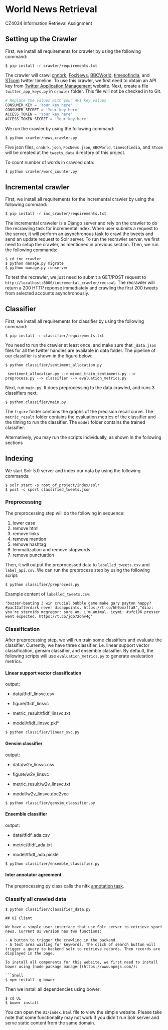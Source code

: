 # World News Retrieval

CZ4034 Information Retrieval Assignment

## Setting up the Crawler

First, we install all requirements for crawler by using the following command:

```Shell
$ pip install -r crawler/requirements.txt
```

The crawler will crawl [cnnbrk](https://twitter.com/cnnbrk), [FoxNews](https://twitter.com/FoxNews), [BBCWorld](https://twitter.com/BBCWorld), [timesofindia](https://twitter.com/timesofindia), and [STcom](https://twitter.com/STcom) twitter timeline. To use this crawler, we first need to obtain an API key from [Twitter Application Management](https://apps.twitter.com) website. Next, create a file `twitter_app_keys.py` in `crawler` folder. This file will not be checked in to Git.

```Python
# Replace the values with your API key values
CONSUMER_KEY = 'Your key here'
CONSUMER_SECRET = 'Your key here'
ACCESS_TOKEN = 'Your key here'
ACCESS_TOKEN_SECRET = 'Your key here'
```

We run the crawler by using the following command:

```Shell
$ python crawler/news_crawler.py
```

Five json files, `cnnbrk.json`, `FoxNews.json`, `BBCWorld`, `timesofindia`, and `STcom` will be created at the `tweets_data` directory of this project.

To count number of words in crawled data:

```Shell
$ python crawler/word_counter.py
```

## Incremental crawler

First, we install all requirements for the incremental crawler by using the following command:

```Shell
$ pip install -r inc_crawler/requirements.txt
```

The incremental craweler is a Django server and rely on the crawler to do the recrawling task for incremental index. When user submits a request to the server, it will perform an asynchronous task to crawl the tweets and send an update request to Solr server. To run the recrawler server, we first need to setup the crawler, as mentioned in previous section. Then, we run the following commands:

```Shell
$ cd inc_crawler
$ python manage.py migrate
$ python manage.py runserver
```

To test the recrawler, we just need to submit a GET/POST request to `http://localhost:8000/incremental_crawler/recrawl`. The recrawler will return a 200 HTTP reponse immediately and crawling the first 200 tweets from selected accounts asynchronously.



## Classifier

First, we install all requirements for classifier by using the following command:

```Shell
$ pip install -r classifier/requirements.txt
```

You need to run the crawler at least once, and make sure that `_data.json` files for all the twitter handles are available in data folder. The pipeline of our classifier is shown in the figure below:

``` Shell
$ python classifier/sentiment_allocation.py
```

```
 sentiment_allocation.py --> mixed_train_sentiments.py --> preprocess.py --> classifier --> evaluation_metrics.py
```


Next, run `main.py`. It does preprocessing to the data crawled, and runs 3 classifiers next.

```Shell
$ python classifier/main.py
```

The `figure` folder contains the graphs of the precision recall curve. The `metric_result` folder contains the evaluation metrics of the classifier and the timing to run the classifier. The `model` folder contains the trained classifier.

Alternatively, you may run the scripts individually, as shown in the following sections

## Indexing

We start Solr 5.0 server and index our data by using the following commands:

```Shell
$ solr start -s root_of_project/index/solr
$ post -c sport classified_tweets.json
```

### Preprocessing
The preprocessing step will do the following in sequence:

1. lower case
2. remove html
3. remove links
4. remove mention
5. remove hashtag
6. lemmatization and remove stopwords
7. remove punctuation

Then, it will output the preprocessed data to `labelled_tweets.csv` and `label_api.csv`. We can run the preprocess step by using the following script:

```Shell
$ python classifier/preprocess.py
```

Example content of `labelled_tweets.csv`:

```
"buzzer-beating 3 win crucial bubble game make gary payton happy? #pac12afterdark never disappoints. https://t.co/hh0omzffa8","diaz: you're steroids mcgregor: sure am. i'm animal. icymi: #ufc196 presser went expected. https://t.co/jqb72ohv4g"
```

### Classification
After preprocessing step, we will run train some classifiers and evaluate the classifier. Currently, we have three classifier, i.e. linear support vector classification, gensim classifier, and ensemble classifier. By default, the following scripts will use `evaluation_metrics.py` to generate evalutation metrics.

#### Linear support vector classification
output:

- data/tfidf_linsvc.csv

- figure/tfidf_linsvc

- metric_result/tfidf_linsvc.txt

- model/tfidf_linsvc.pkl*

```Shell
$ python classifier/linear_svc.py
```

#### Gensim classifier
output:

- data/w2v_linsvc.csv

- figure/w2v_linsvc

- metric_result/w2v_linsvc.txt

- model/w2v_linsvc.doc2vec

```Shell
$ python classifier/gensim_classifier.py
```

#### Ensemble classifier

output:

- data/tfidf_ada.csv

- metric/tfidf_ada.txt

- model/tfidf_ada.pickle

```Shell
$ python classifier/ensemble_classifier.py
```

#### Inter annotator agreement
The preprocessing.py class calls the nltk [annotation task](https://github.com/tousif/nltk-gae/blob/master/nltk/metrics/agreement.py).

### Classify all crawled data

```Shell
$ python classifier/classifier_data.py

## UI Client

We have a simple user interface that use Solr server to retrieve sport news. Current UI version has two functions:

- A button to trigger the crawling in the backend
- A text area waiting for keywords. The click of search button will trigger a query to backend solr to retrieve records. Then records are displayed in the page.

To install all components for this website, we first need to install bower using [node package manager](https://www.npmjs.com/):

```Shell
$ npm install -g bower
```

Then we install all dependencies using bower:

```Shell
$ cd UI
$ bower install
```

You can open the `UI/index.html` file to view the simple website. Please take note that some functionality may not work if you didn't run Solr server and serve static content from the same domain.


```
